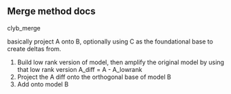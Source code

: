 ## Merge method docs

clyb_merge

basically project A onto B, optionally using C as the foundational base to create deltas from.

1. Build low rank version of model, then amplify the original model by using that low rank version A_diff = A - A_lowrank
2. Project the A diff onto the orthogonal base of model B
3. Add onto model B